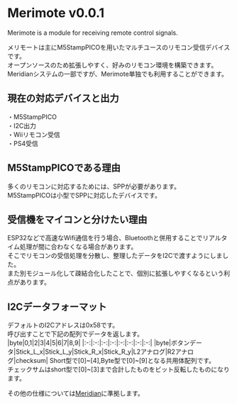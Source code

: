 # Merimote v0.0.1  
Merimote is a module for receiving remote control signals.  
  
メリモートは主にM5StampPICOを用いたマルチユースのリモコン受信デバイスです。  
オープンソースのため拡張しやすく、好みのリモコン環境を構築できます。  
Meridianシステムの一部ですが、Merimote単独でも利用することができます。  
  
## 現在の対応デバイスと出力  
・M5StampPICO  
・I2C出力  
・Wiiリモコン受信  
・PS4受信  
  
## M5StampPICOである理由  
多くのリモコンに対応するためには、SPPが必要があります。  
M5StampPICOは小型でSPPに対応したデバイスです。  
  
## 受信機をマイコンと分けたい理由  
ESP32などで高速なWifi通信を行う場合、Bluetoothと併用することでリアルタイム処理が間に合わなくなる場合があります。  
そこでリモコンの受信処理を分散し、整理したデータをI2Cで渡すようにしました。  
また別モジュール化して疎結合化したことで、個別に拡張しやすくなるという利点があります。  
  
## I2Cデータフォーマット  
デフォルトのI2Cアドレスは0x58です。  
呼び出すことで下記の配列でデータを返します。  
|byte|0,1|2|3|4|5|6|7|8,9|
|:-:|:-:|:-:|:-:|:-:|:-:|:-:|:-:|
|byte|ボタンデータ|Stick_L_x|Stick_L_y|Stick_R_x|Stick_R_y|L2アナログ|R2アナログ|checksum|
Short型で[0]~[4],Byte型で[0]~[9]となる共用体配列です。  
チェックサムはshort型で[0]~[3]まで合計したものをビット反転したものになります。  

その他の仕様については[Meridian](https://ninagawa123.github.io/Meridian_info/#aboutMeridim/remort_controller/)に準拠します。
